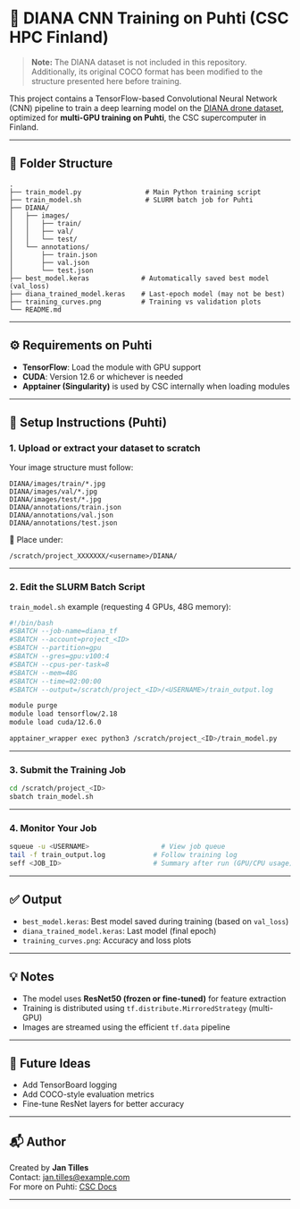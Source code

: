 # 🧠 DIANA CNN Training on Puhti (CSC HPC Finland)

> **Note:** The DIANA dataset is not included in this repository. Additionally, its original COCO format has been modified to the structure presented here before training.

This project contains a TensorFlow-based Convolutional Neural Network (CNN) pipeline to train a deep learning model on the [DIANA drone dataset](https://www.kaggle.com/datasets/aminmajd/diana-drone-imagery-for-archipelago-navigation), optimized for **multi-GPU training on Puhti**, the CSC supercomputer in Finland.

---

## 📁 Folder Structure

```
.
├── train_model.py                # Main Python training script
├── train_model.sh                # SLURM batch job for Puhti
├── DIANA/
│   ├── images/
│   │   ├── train/
│   │   ├── val/
│   │   └── test/
│   └── annotations/
│       ├── train.json
│       ├── val.json
│       └── test.json
├── best_model.keras             # Automatically saved best model (val_loss)
├── diana_trained_model.keras    # Last-epoch model (may not be best)
├── training_curves.png          # Training vs validation plots
└── README.md
```

---

## ⚙️ Requirements on Puhti

- **TensorFlow**: Load the module with GPU support
- **CUDA**: Version 12.6 or whichever is needed
- **Apptainer (Singularity)** is used by CSC internally when loading modules

---

## 🧪 Setup Instructions (Puhti)

### 1. Upload or extract your dataset to scratch
Your image structure must follow:
```
DIANA/images/train/*.jpg
DIANA/images/val/*.jpg
DIANA/images/test/*.jpg
DIANA/annotations/train.json
DIANA/annotations/val.json
DIANA/annotations/test.json
```

📍 Place under:
```
/scratch/project_XXXXXXX/<username>/DIANA/
```

---

### 2. Edit the SLURM Batch Script

`train_model.sh` example (requesting 4 GPUs, 48G memory):

```bash
#!/bin/bash
#SBATCH --job-name=diana_tf
#SBATCH --account=project_<ID>
#SBATCH --partition=gpu
#SBATCH --gres=gpu:v100:4
#SBATCH --cpus-per-task=8
#SBATCH --mem=48G
#SBATCH --time=02:00:00
#SBATCH --output=/scratch/project_<ID>/<USERNAME>/train_output.log

module purge
module load tensorflow/2.18
module load cuda/12.6.0

apptainer_wrapper exec python3 /scratch/project_<ID>/train_model.py
```

---

### 3. Submit the Training Job

```bash
cd /scratch/project_<ID>
sbatch train_model.sh
```

---

### 4. Monitor Your Job

```bash
squeue -u <USERNAME>                  # View job queue
tail -f train_output.log            # Follow training log
seff <JOB_ID>                       # Summary after run (GPU/CPU usage)
```

---

## ✅ Output

- `best_model.keras`: Best model saved during training (based on `val_loss`)
- `diana_trained_model.keras`: Last model (final epoch)
- `training_curves.png`: Accuracy and loss plots

---

## 💡 Notes

- The model uses **ResNet50 (frozen or fine-tuned)** for feature extraction
- Training is distributed using `tf.distribute.MirroredStrategy` (multi-GPU)
- Images are streamed using the efficient `tf.data` pipeline

---

## 🔧 Future Ideas

- Add TensorBoard logging
- Add COCO-style evaluation metrics
- Fine-tune ResNet layers for better accuracy

---

## 📬 Author

Created by **Jan Tilles**  
Contact: [jan.tilles@example.com](mailto:jan.tilles@example.com)  
For more on Puhti: [CSC Docs](https://docs.csc.fi)

---
